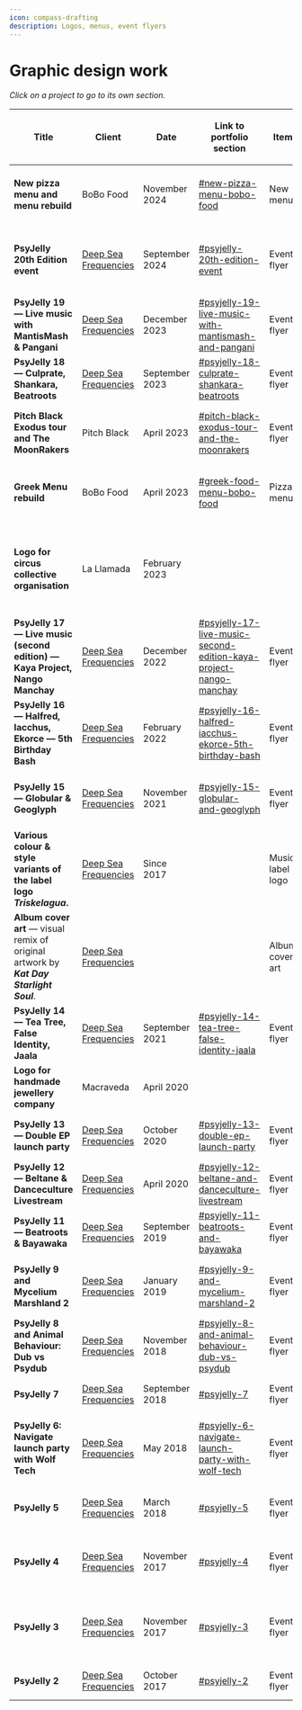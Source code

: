 ```yaml
---
icon: compass-drafting
description: Logos, menus, event flyers
---
```


# Graphic design work

_Click on a project to go to its own section._

<table data-column-title-hidden data-view="cards" data-full-width="true"><thead><tr><th>Title</th><th>Client</th><th>Date</th><th data-hidden data-card-target data-type="content-ref">Link to portfolio section</th><th data-hidden>Item</th><th data-hidden>Location</th><th data-hidden data-type="number">Work hours</th><th data-hidden>Tools used<select multiple><option value="ho1gctWVdhUC" label="Blender" color="blue"></option><option value="FRkdEdNAcdwN" label="Inkscape" color="blue"></option><option value="9k3ASTGz3h5n" label="Figma" color="blue"></option><option value="5QckY43k6ESW" label="Mandelbulb" color="blue"></option><option value="q6SmeA27Fy3o" label="Photoshop" color="blue"></option><option value="SBHyQL5sP4xT" label="FontForge" color="blue"></option><option value="CBrJI6ihmrKY" label="Hand" color="blue"></option></select></th><th data-hidden data-type="content-ref">Bēhance</th><th data-hidden data-card-cover data-type="files">Cover image</th></tr></thead><tbody><tr><td><strong>New pizza menu and menu rebuild</strong></td><td>BoBo Food</td><td>November 2024</td><td><a href="graphic-design/menus.md#new-pizza-menu-bobo-food">#new-pizza-menu-bobo-food</a></td><td>New menu</td><td>Đà Nẵng, Việt Nam</td><td>null</td><td><span data-option="q6SmeA27Fy3o">Photoshop</span></td><td><a href="https://www.behance.net/gallery/208869371/BoBo-Pizza-Restaurant-menu">https://www.behance.net/gallery/208869371/BoBo-Pizza-Restaurant-menu</a></td><td><a href="../.gitbook/assets/BoBo menu 2024 - 00 - Front page - 4th design.jpg">BoBo menu 2024 - 00 - Front page - 4th design.jpg</a></td></tr><tr><td><strong>PsyJelly 20th Edition event</strong></td><td><a data-footnote-ref href="#user-content-fn-1">Deep Sea Frequencies</a></td><td>September 2024</td><td><a href="event-marketing.md#psyjelly-20th-edition-event">#psyjelly-20th-edition-event</a></td><td>Event flyer</td><td>Bristol, UK</td><td>null</td><td></td><td><a href="https://www.behance.net/gallery/208870751/Psychedelic-Jelly-20th-Edition-Globular-Quanta-more">https://www.behance.net/gallery/208870751/Psychedelic-Jelly-20th-Edition-Globular-Quanta-more</a></td><td><a href="../.gitbook/assets/PJ020 - PsyJelly 20th Edition facebook banner.jpg">PJ020 - PsyJelly 20th Edition facebook banner.jpg</a></td></tr><tr><td><strong>PsyJelly 19 — Live music with MantisMash &#x26; Pangani</strong></td><td><a data-footnote-ref href="#user-content-fn-2">Deep Sea Frequencies</a></td><td>December 2023</td><td><a href="event-marketing.md#psyjelly-19-live-music-with-mantismash-and-pangani">#psyjelly-19-live-music-with-mantismash-and-pangani</a></td><td>Event flyer</td><td>Bristol, UK</td><td>null</td><td></td><td><a href="https://www.behance.net/gallery/184796767/Psychedelic-Jelly-19-MantisMash-Pangani-Encounters">https://www.behance.net/gallery/184796767/Psychedelic-Jelly-19-MantisMash-Pangani-Encounters</a></td><td><a href="../.gitbook/assets/PJ019 - Flyer print A5 with bleed but RGB-1.jpg">PJ019 - Flyer print A5 with bleed but RGB-1.jpg</a></td></tr><tr><td><strong>PsyJelly 18 — Culprate, Shankara, Beatroots</strong></td><td><a data-footnote-ref href="#user-content-fn-3">Deep Sea Frequencies</a></td><td>September 2023</td><td><a href="event-marketing.md#psyjelly-18-culprate-shankara-beatroots">#psyjelly-18-culprate-shankara-beatroots</a></td><td>Event flyer</td><td>Bristol, UK</td><td>null</td><td></td><td><a href="https://www.behance.net/gallery/176359653/Psychedelic-Jelly-18-Culprate-Shankara-Beatroots">https://www.behance.net/gallery/176359653/Psychedelic-Jelly-18-Culprate-Shankara-Beatroots</a></td><td><a href="../.gitbook/assets/PJ018 - Flyer A5 05-EDIT-7.jpg">PJ018 - Flyer A5 05-EDIT-7.jpg</a></td></tr><tr><td><strong>Pitch Black Exodus tour and The MoonRakers</strong></td><td>Pitch Black</td><td>April 2023</td><td><a href="event-marketing.md#pitch-black-exodus-tour-and-the-moonrakers">#pitch-black-exodus-tour-and-the-moonrakers</a></td><td>Event flyer</td><td>Bristol, UK</td><td>null</td><td></td><td><a href="https://www.behance.net/gallery/164915925/Event-banner-Pitch-Black-The-MoonRakers">https://www.behance.net/gallery/164915925/Event-banner-Pitch-Black-The-MoonRakers</a></td><td><a href="../.gitbook/assets/Pitch Black 2023 - facebook - right handed.jpg">Pitch Black 2023 - facebook - right handed.jpg</a></td></tr><tr><td><strong>Greek Menu rebuild</strong></td><td>BoBo Food</td><td>April 2023</td><td><a href="graphic-design/menus.md#greek-food-menu-bobo-food">#greek-food-menu-bobo-food</a></td><td>Pizza menu</td><td>Đà Nẵng, Việt Nam</td><td>null</td><td><span data-option="q6SmeA27Fy3o">Photoshop</span></td><td><a href="https://www.behance.net/gallery/208869371/BoBo-Pizza-Restaurant-menu">https://www.behance.net/gallery/208869371/BoBo-Pizza-Restaurant-menu</a></td><td><a href="../.gitbook/assets/BoBo Menu 2023 - Page 0 - Front page.jpg">BoBo Menu 2023 - Page 0 - Front page.jpg</a></td></tr><tr><td><strong>Logo for circus collective organisation</strong></td><td>La Llamada</td><td>February 2023</td><td></td><td></td><td></td><td>null</td><td></td><td></td><td><a href="../.gitbook/assets/vector layout - sixth version - light 5 - for most social media sites.jpg">vector layout - sixth version - light 5 - for most social media sites.jpg</a></td></tr><tr><td><strong>PsyJelly 17 — Live music (second edition) — Kaya Project, Nango Manchay</strong></td><td><a data-footnote-ref href="#user-content-fn-4">Deep Sea Frequencies</a></td><td>December 2022</td><td><a href="event-marketing.md#psyjelly-17-live-music-second-edition-kaya-project-nango-manchay">#psyjelly-17-live-music-second-edition-kaya-project-nango-manchay</a></td><td>Event flyer</td><td>Bristol, UK</td><td>null</td><td><span data-option="5QckY43k6ESW">Mandelbulb, </span><span data-option="ho1gctWVdhUC">Blender, </span><span data-option="q6SmeA27Fy3o">Photoshop</span></td><td><a href="https://www.behance.net/gallery/164827263/Psychedelic-Jelly-17-live-music-event-flyer">https://www.behance.net/gallery/164827263/Psychedelic-Jelly-17-live-music-event-flyer</a></td><td><a href="../.gitbook/assets/PJ017 - Jan 2023 - FB Event Banner.jpg">PJ017 - Jan 2023 - FB Event Banner.jpg</a></td></tr><tr><td><strong>PsyJelly 16 — Halfred, Iacchus, Ekorce — 5th Birthday Bash</strong></td><td><a data-footnote-ref href="#user-content-fn-5">Deep Sea Frequencies</a></td><td>February 2022</td><td><a href="event-marketing.md#psyjelly-16-halfred-iacchus-ekorce-5th-birthday-bash">#psyjelly-16-halfred-iacchus-ekorce-5th-birthday-bash</a></td><td>Event flyer</td><td>Bristol, UK</td><td>null</td><td><span data-option="ho1gctWVdhUC">Blender, </span><span data-option="q6SmeA27Fy3o">Photoshop</span></td><td><a href="https://www.behance.net/gallery/164741815/Psychedelic-Jelly-16-2-rooms-flyer-FB">https://www.behance.net/gallery/164741815/Psychedelic-Jelly-16-2-rooms-flyer-FB</a></td><td><a href="../.gitbook/assets/PJ016 - facebook banner event blender 02.jpg">PJ016 - facebook banner event blender 02.jpg</a></td></tr><tr><td><strong>PsyJelly 15 — Globular &#x26; Geoglyph</strong></td><td><a data-footnote-ref href="#user-content-fn-6">Deep Sea Frequencies</a></td><td>November 2021</td><td><a href="event-marketing.md#psyjelly-15-globular-and-geoglyph">#psyjelly-15-globular-and-geoglyph</a></td><td>Event flyer</td><td>Bristol, UK</td><td>null</td><td><span data-option="q6SmeA27Fy3o">Photoshop</span></td><td><a href="https://www.behance.net/gallery/164738517/Psychedelic-Jelly-15-Globular-and-Geoglyph-flyer-FB">https://www.behance.net/gallery/164738517/Psychedelic-Jelly-15-Globular-and-Geoglyph-flyer-FB</a></td><td><a href="../.gitbook/assets/PJ015 - 02 flyer event obverse A5 CMYK-2.jpg">PJ015 - 02 flyer event obverse A5 CMYK-2.jpg</a></td></tr><tr><td><strong>Various colour &#x26; style variants of the label logo </strong><em><strong>Triskelagua</strong></em><strong>.</strong></td><td><a data-footnote-ref href="#user-content-fn-7">Deep Sea Frequencies</a></td><td>Since 2017</td><td></td><td>Music label logo</td><td>Bristol, UK</td><td>null</td><td><span data-option="q6SmeA27Fy3o">Photoshop, </span><span data-option="FRkdEdNAcdwN">Inkscape, </span><span data-option="ho1gctWVdhUC">Blender</span></td><td></td><td></td></tr><tr><td><strong>Album cover art</strong> — visual remix of original artwork by <em><strong>Kat Day Starlight Soul</strong></em>.</td><td><a data-footnote-ref href="#user-content-fn-8">Deep Sea Frequencies</a></td><td></td><td></td><td>Album cover art</td><td></td><td>null</td><td><span data-option="q6SmeA27Fy3o">Photoshop</span></td><td><a href="https://www.behance.net/gallery/126973771/Geolinguistic-Remix-album-artwork-by-Kat-Day">https://www.behance.net/gallery/126973771/Geolinguistic-Remix-album-artwork-by-Kat-Day</a></td><td></td></tr><tr><td><strong>PsyJelly 14 — Tea Tree, False Identity, Jaala</strong></td><td><a data-footnote-ref href="#user-content-fn-9">Deep Sea Frequencies</a></td><td>September 2021</td><td><a href="event-marketing.md#psyjelly-14-tea-tree-false-identity-jaala">#psyjelly-14-tea-tree-false-identity-jaala</a></td><td>Event flyer</td><td>Bristol, UK</td><td>null</td><td><span data-option="FRkdEdNAcdwN">Inkscape, </span><span data-option="q6SmeA27Fy3o">Photoshop</span></td><td><a href="https://www.behance.net/gallery/126215901/Psychedelic-Jelly-14-facebook-event-banner-image">https://www.behance.net/gallery/126215901/Psychedelic-Jelly-14-facebook-event-banner-image</a></td><td><a href="../.gitbook/assets/PJ014 - 01 A5 flyer front CMYK-4.jpg">PJ014 - 01 A5 flyer front CMYK-4.jpg</a></td></tr><tr><td><strong>Logo for handmade jewellery company</strong></td><td>Macraveda</td><td>April 2020</td><td></td><td></td><td></td><td>null</td><td></td><td></td><td><a href="../.gitbook/assets/Macraveda 2020 - render 2.png">Macraveda 2020 - render 2.png</a></td></tr><tr><td><strong>PsyJelly 13 — Double EP launch party</strong></td><td><a data-footnote-ref href="#user-content-fn-10">Deep Sea Frequencies</a></td><td>October 2020</td><td><a href="event-marketing.md#psyjelly-13-double-ep-launch-party">#psyjelly-13-double-ep-launch-party</a></td><td>Event flyer</td><td></td><td>null</td><td></td><td><a href="https://www.behance.net/gallery/125087323/Psychedelic-Jelly-13-Double-EP-launch-party">https://www.behance.net/gallery/125087323/Psychedelic-Jelly-13-Double-EP-launch-party</a></td><td><a href="../.gitbook/assets/PJ013 - facebook banner PSD 08.jpg">PJ013 - facebook banner PSD 08.jpg</a></td></tr><tr><td><strong>PsyJelly 12 — Beltane &#x26; Danceculture Livestream</strong></td><td><a data-footnote-ref href="#user-content-fn-11">Deep Sea Frequencies</a></td><td>April 2020</td><td><a href="event-marketing.md#psyjelly-12-beltane-and-danceculture-livestream">#psyjelly-12-beltane-and-danceculture-livestream</a></td><td>Event flyer</td><td></td><td>null</td><td><span data-option="CBrJI6ihmrKY">Hand, </span><span data-option="FRkdEdNAcdwN">Inkscape</span></td><td><a href="https://www.behance.net/gallery/125086295/Psychedelic-Jelly-12-Beltane-Danceculture-livestream">https://www.behance.net/gallery/125086295/Psychedelic-Jelly-12-Beltane-Danceculture-livestream</a></td><td><a href="../.gitbook/assets/PJ012 - facebook banner 03 bluer.jpg">PJ012 - facebook banner 03 bluer.jpg</a></td></tr><tr><td><strong>PsyJelly 11 — Beatroots &#x26; Bayawaka</strong></td><td><a data-footnote-ref href="#user-content-fn-12">Deep Sea Frequencies</a></td><td>September 2019</td><td><a href="event-marketing.md#psyjelly-11-beatroots-and-bayawaka">#psyjelly-11-beatroots-and-bayawaka</a></td><td>Event flyer</td><td></td><td>null</td><td></td><td><a href="https://www.behance.net/gallery/125057301/Psychedelic-Jelly-11-Beatroots-Bayawaka">https://www.behance.net/gallery/125057301/Psychedelic-Jelly-11-Beatroots-Bayawaka</a></td><td><a href="../.gitbook/assets/PJ011 - front and back.jpg">PJ011 - front and back.jpg</a></td></tr><tr><td><strong>PsyJelly 9 and Mycelium Marshland 2</strong></td><td><a data-footnote-ref href="#user-content-fn-13">Deep Sea Frequencies</a></td><td>January 2019</td><td><a href="event-marketing.md#psyjelly-9-and-mycelium-marshland-2">#psyjelly-9-and-mycelium-marshland-2</a></td><td>Event flyer</td><td></td><td>null</td><td></td><td><a href="https://www.behance.net/gallery/124721351/Psychedelic-Jelly-9-Mycelium-Marshland-2">https://www.behance.net/gallery/124721351/Psychedelic-Jelly-9-Mycelium-Marshland-2</a></td><td><a href="../.gitbook/assets/PJ009 - Poster 02 - Mycelium Marshland-3.jpg">PJ009 - Poster 02 - Mycelium Marshland-3.jpg</a></td></tr><tr><td><strong>PsyJelly 8 and Animal Behaviour: Dub vs Psydub</strong></td><td><a data-footnote-ref href="#user-content-fn-14">Deep Sea Frequencies</a></td><td>November 2018</td><td><a href="event-marketing.md#psyjelly-8-and-animal-behaviour-dub-vs-psydub">#psyjelly-8-and-animal-behaviour-dub-vs-psydub</a></td><td>Event flyer</td><td></td><td>null</td><td></td><td><a href="https://www.behance.net/gallery/124252705/Psychedelic-Jelly-8-Animal-Behaviour-Dub-vs-Psydub">https://www.behance.net/gallery/124252705/Psychedelic-Jelly-8-Animal-Behaviour-Dub-vs-Psydub</a></td><td><a href="../.gitbook/assets/PJ008 - Dub VS Psy poster - 06 farran-5.jpg">PJ008 - Dub VS Psy poster - 06 farran-5.jpg</a></td></tr><tr><td><strong>PsyJelly 7</strong></td><td><a data-footnote-ref href="#user-content-fn-15">Deep Sea Frequencies</a></td><td>September 2018</td><td><a href="event-marketing.md#psyjelly-7">#psyjelly-7</a></td><td>Event flyer</td><td></td><td>null</td><td></td><td><a href="https://www.behance.net/gallery/70299131/Psychedelic-Jelly-7">https://www.behance.net/gallery/70299131/Psychedelic-Jelly-7</a></td><td><a href="../.gitbook/assets/PJ007 - Flyer 02.jpg">PJ007 - Flyer 02.jpg</a></td></tr><tr><td><strong>PsyJelly 6: Navigate launch party with Wolf Tech</strong></td><td><a data-footnote-ref href="#user-content-fn-16">Deep Sea Frequencies</a></td><td>May 2018</td><td><a href="event-marketing.md#psyjelly-6-navigate-launch-party-with-wolf-tech">#psyjelly-6-navigate-launch-party-with-wolf-tech</a></td><td>Event flyer</td><td></td><td>null</td><td></td><td><a href="https://www.behance.net/gallery/65489261/Psychedelic-Jelly-6-Navigate">https://www.behance.net/gallery/65489261/Psychedelic-Jelly-6-Navigate</a></td><td><a href="../.gitbook/assets/PJ006 - v25 navigation poster - updated contrast.jpg">PJ006 - v25 navigation poster - updated contrast.jpg</a></td></tr><tr><td><strong>PsyJelly 5</strong></td><td><a data-footnote-ref href="#user-content-fn-17">Deep Sea Frequencies</a></td><td>March 2018</td><td><a href="event-marketing.md#psyjelly-5">#psyjelly-5</a></td><td>Event flyer</td><td></td><td>null</td><td></td><td><a href="https://www.behance.net/gallery/65488801/Psychedelic-Jelly-5">https://www.behance.net/gallery/65488801/Psychedelic-Jelly-5</a></td><td><a href="../.gitbook/assets/PJ005 - facebook post image 4.jpg">PJ005 - facebook post image 4.jpg</a></td></tr><tr><td><strong>PsyJelly 4</strong></td><td><a data-footnote-ref href="#user-content-fn-18">Deep Sea Frequencies</a></td><td>November 2017</td><td><a href="event-marketing.md#psyjelly-4">#psyjelly-4</a></td><td>Event flyer</td><td></td><td>null</td><td></td><td><a href="https://www.behance.net/gallery/65488623/Psychedelic-Jelly-4">https://www.behance.net/gallery/65488623/Psychedelic-Jelly-4</a></td><td><a href="../.gitbook/assets/PJ004 - jellyfish poster landscape 03.jpg">PJ004 - jellyfish poster landscape 03.jpg</a></td></tr><tr><td><strong>PsyJelly 3</strong></td><td><a data-footnote-ref href="#user-content-fn-19">Deep Sea Frequencies</a></td><td>November 2017</td><td><a href="event-marketing.md#psyjelly-3">#psyjelly-3</a></td><td>Event flyer</td><td></td><td>null</td><td></td><td><a href="https://www.behance.net/gallery/65485995/Psychedelic-Jelly-3">https://www.behance.net/gallery/65485995/Psychedelic-Jelly-3</a></td><td><a href="../.gitbook/assets/PJ003 - jellyfish poster facebook advert size.jpg">PJ003 - jellyfish poster facebook advert size.jpg</a></td></tr><tr><td><strong>PsyJelly 2</strong></td><td><a data-footnote-ref href="#user-content-fn-20">Deep Sea Frequencies</a></td><td>October 2017</td><td><a href="event-marketing.md#psyjelly-2">#psyjelly-2</a></td><td>Event flyer</td><td></td><td>null</td><td></td><td><a href="https://www.behance.net/gallery/65418667/Psychedelic-Jelly-2">https://www.behance.net/gallery/65418667/Psychedelic-Jelly-2</a></td><td><a href="../.gitbook/assets/PJ002 - jellyfish yellow.jpg">PJ002 - jellyfish yellow.jpg</a></td></tr></tbody></table>

[^1]: previously _Psychedelic Jelly_

[^2]: previously _Psychedelic Jelly_

[^3]: previously _Psychedelic Jelly_

[^4]: previously _Psychedelic Jelly_

[^5]: previously _Psychedelic Jelly_

[^6]: previously _Psychedelic Jelly_

[^7]: previously _Psychedelic Jelly_

[^8]: previously _Psychedelic Jelly_

[^9]: previously _Psychedelic Jelly_

[^10]: previously _Psychedelic Jelly_

[^11]: previously _Psychedelic Jelly_

[^12]: previously _Psychedelic Jelly_

[^13]: previously _Psychedelic Jelly_

[^14]: previously _Psychedelic Jelly_

[^15]: previously _Psychedelic Jelly_

[^16]: previously _Psychedelic Jelly_

[^17]: previously _Psychedelic Jelly_

[^18]: previously _Psychedelic Jelly_

[^19]: previously _Psychedelic Jelly_

[^20]: previously _Psychedelic Jelly_
